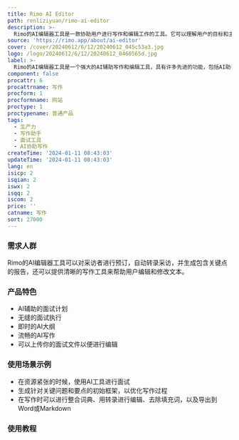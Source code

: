 ```yaml
---
title: Rimo AI Editor
path: renliziyuan/rimo-ai-editor
description: >-
  Rimo的AI编辑器工具是一款协助用户进行写作和编辑工作的工具。它可以理解用户的目标和主题，同时提供优化、一键使用的问题清单帮助用户节省面试准备时间。而在资源紧张的时候，该工具可以用来进行面试-进行、转录、总结要点。它也能生成围绕关键问题和要点的初始框架，帮助优化写作过程。使用AI编辑器工具，用户可以更流畅地进行写作，包括词典整合、使用转录编辑、去除填充词，以及轻松地导出到Word或Markdown。
source: 'https://rimo.app/about/ai-editor'
cover: /cover/20240612/6/12/20240612_045c53a3.jpg
logo: /logo/20240612/6/12/20240612_0460565d.jpg
label: >-
  Rimo的AI编辑器工具是一个强大的AI辅助写作和编辑工具，具有许多先进的功能，包括AI助手的面试计划、无缝的面试执行、即时的AI大纲、流畅的写作和上传你的面试文件
component: false
procattr: 6
procattrname: 写作
procform: 1
procformname: 网站
proctype: 1
proctypename: 普通产品
tags:
  - 生产力
  - 写作助手
  - 面试工具
  - AI协助写作
createTime: '2024-01-11 08:43:03'
updateTime: '2024-01-11 08:43:03'
lang: en
isicp: 2
isqian: 2
iswx: 2
isqq: 2
iscom: 2
price: ''
catname: 写作
sort: 27000
---
```




### 需求人群
Rimo的AI编辑器工具可以对采访者进行预订，自动转录采访，并生成包含关键点的报告，还可以提供清晰的写作工具来帮助用户编辑和修改文本。

### 产品特色
- AI辅助的面试计划
- 无缝的面试执行
- 即时的AI大纲
- 流畅的AI写作
- 可以上传你的面试文件以便进行编辑

### 使用场景示例
- 在资源紧张的时候，使用AI工具进行面试
- 生成针对关键问题和要点的初始框架，以优化写作过程
- 在写作时可以进行整合词典、用转录进行编辑、去除填充词，以及导出到Word或Markdown

### 使用教程


  
